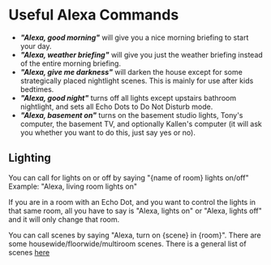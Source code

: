 # Useful Alexa Commands

- ***"Alexa, good morning"*** will give you a nice morning briefing to start your day.
- ***"Alexa, weather briefing"*** will give you just the weather briefing instead of the entire morning briefing.
- ***"Alexa, give me darkness"*** will darken the house except for some strategically placed nightlight scenes. This is mainly for use after kids bedtimes.
- ***"Alexa, good night"*** turns off all lights except upstairs bathroom nightlight, and sets all Echo Dots to Do Not Disturb mode.
- ***"Alexa, basement on"*** turns on the basement studio lights, Tony's computer, the basement TV, and optionally Kallen's computer (it will ask you whether you want to do this, just say yes or no).

## Lighting

You can call for lights on or off by saying "{name of room} lights on/off"
Example: "Alexa, living room lights on"

If you are in a room with an Echo Dot, and you want to control the lights in that same room, all you have to say is "Alexa, lights on" or "Alexa, lights off" and it will only change that room.

You can call scenes by saying "Alexa, turn on {scene} in {room}". There are some housewide/floorwide/multiroom scenes. There is a general list of scenes [here](https://github.com/tm24fan8/Home-Assistant-Configs/wiki/Lights#scenes)
